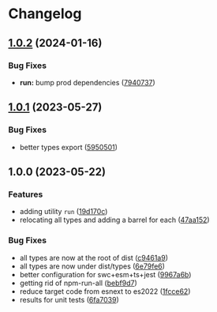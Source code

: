 # Changelog

## [1.0.2](https://github.com/aversini/node-cli/compare/run-v1.0.1...run-v1.0.2) (2024-01-16)


### Bug Fixes

* **run:** bump prod dependencies ([7940737](https://github.com/aversini/node-cli/commit/79407376e8eb33b7d564c41c8ed0d651175dbc2c))

## [1.0.1](https://github.com/aversini/node-cli/compare/run-v1.0.0...run-v1.0.1) (2023-05-27)


### Bug Fixes

* better types export ([5950501](https://github.com/aversini/node-cli/commit/5950501610b7fca4c1ce74411f429b5fbd6a5cff))

## 1.0.0 (2023-05-22)


### Features

* adding utility `run` ([19d170c](https://github.com/aversini/node-cli/commit/19d170cd53567a2fe30372e66ecd4c73d0849fa2))
* relocating all types and adding a barrel for each ([47aa152](https://github.com/aversini/node-cli/commit/47aa152c8f50e98a4e3525150d75d1f8ed58fe73))


### Bug Fixes

* all types are now at the root of dist ([c9461a9](https://github.com/aversini/node-cli/commit/c9461a9d91db8e3f77eedd7b03469b5f09e75a2e))
* all types are now under dist/types ([6e79fe6](https://github.com/aversini/node-cli/commit/6e79fe6a4d5dc0ce1d0c89580fcabd2752e8cfb2))
* better configuration for swc+esm+ts+jest ([9967a6b](https://github.com/aversini/node-cli/commit/9967a6b81ee942c462cf1222e8ed346bf4481cbe))
* getting rid of npm-run-all ([bebf9d7](https://github.com/aversini/node-cli/commit/bebf9d76a936d517f1551e814ceea210183dcc77))
* reduce target code from esnext to es2022 ([1fcce62](https://github.com/aversini/node-cli/commit/1fcce6215b91366b6d7264cebf5f95fda6cf00d4))
* results for unit tests ([6fa7039](https://github.com/aversini/node-cli/commit/6fa7039f9f964fd3447d94e77344cc21b269c3f6))
